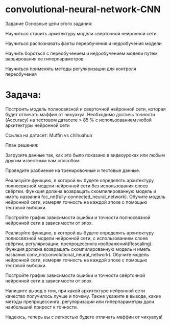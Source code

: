 # convolutional-neural-network-CNN

Задание
Основные цели этого задания:

Научиться строить архитектуру модели сверточной нейронной сети

Научиться распознавать факты переобучения и недообучения модели

Научить бороться с переобучением и недообучением модели путем варьирования ее гиперпараметров

Научиться применять методы регуляризации для контроля переобучения

# Задача:

Построить модель полносвязной и сверточной нейронной сети, которая будет отличать маффин от чихуахуа. Необходимо достичь точности (Accuracy) на тестовом датасете  > 85 % с использованием любой архитектуры нейронной сети

Ссылка на датасет: Muffin vs chihuahua

План решения:

Загрузите данные так, как это было показано в видеоуроках или любым другим известным вам способом.

Проведите разбиение на тренировочные и тестовые данные.

Реализуйте функцию, в которой вы будете определять архитектуру полносвязной модели нейронной сети без использования слоев свёртки. Функция должна возвращать скомпилированную модель и иметь названия fcc_nn(fully-connected_neural_network). Обучите модель нейронной сети, измеряя точность на каждой эпохе с помощью тестовой выборки. 

Постройте график зависимости ошибки и точности полносвязной нейронной сети в зависимости от эпох.

Реализуйте функцию, в которой вы будете определять архитектуру полносвязной модели нейронной сети, с использованием слоев свёртки, регуляризации, препроцессинга изображений(Rescaling). Функция должна возвращать скомпилированную модель и иметь названия conv_nn(convolutional_neural_network). Обучите модель нейронной сети, измеряя точность на каждой эпохе с помощью тестовой выборки. 

Постройте график зависимости ошибки и точности свёрточной нейронной сети в зависимости от эпох.

Напишите вывод о том, при какой архитектуре нейронной сети качество получилось лучше и почему. Также укажите в выводе, какие методы препроцессинга, регуляризации или гиперпараметры дали наибольший прирост к точности.

Надеюсь, теперь вы с легкостью будете отличать маффин от чихуахуа!
